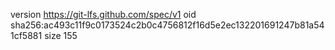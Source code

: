 version https://git-lfs.github.com/spec/v1
oid sha256:ac493c11f9c0173524c2b0c4756812f16d5e2ec132201691247b81a541cf5881
size 155

